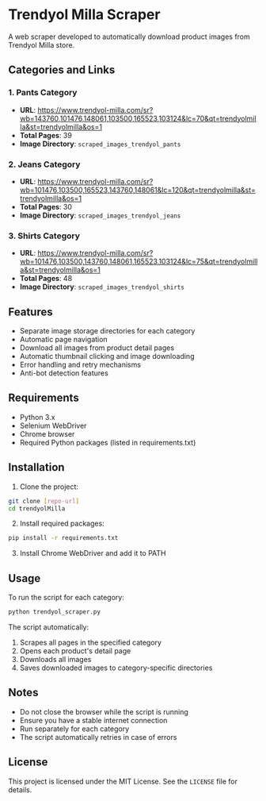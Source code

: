 # Trendyol Milla Scraper

A web scraper developed to automatically download product images from Trendyol Milla store.

## Categories and Links

### 1. Pants Category
- **URL**: https://www.trendyol-milla.com/sr?wb=143760,101476,148061,103500,165523,103124&lc=70&qt=trendyolmilla&st=trendyolmilla&os=1
- **Total Pages**: 39
- **Image Directory**: `scraped_images_trendyol_pants`

### 2. Jeans Category
- **URL**: https://www.trendyol-milla.com/sr?wb=101476,103500,165523,143760,148061&lc=120&qt=trendyolmilla&st=trendyolmilla&os=1
- **Total Pages**: 30
- **Image Directory**: `scraped_images_trendyol_jeans`

### 3. Shirts Category
- **URL**: https://www.trendyol-milla.com/sr?wb=101476,103500,143760,148061,165523,103124&lc=75&qt=trendyolmilla&st=trendyolmilla&os=1
- **Total Pages**: 48
- **Image Directory**: `scraped_images_trendyol_shirts`

## Features

- Separate image storage directories for each category
- Automatic page navigation
- Download all images from product detail pages
- Automatic thumbnail clicking and image downloading
- Error handling and retry mechanisms
- Anti-bot detection features

## Requirements

- Python 3.x
- Selenium WebDriver
- Chrome browser
- Required Python packages (listed in requirements.txt)

## Installation

1. Clone the project:
```bash
git clone [repo-url]
cd trendyolMilla
```

2. Install required packages:
```bash
pip install -r requirements.txt
```

3. Install Chrome WebDriver and add it to PATH

## Usage

To run the script for each category:

```bash
python trendyol_scraper.py
```

The script automatically:
1. Scrapes all pages in the specified category
2. Opens each product's detail page
3. Downloads all images
4. Saves downloaded images to category-specific directories

## Notes

- Do not close the browser while the script is running
- Ensure you have a stable internet connection
- Run separately for each category
- The script automatically retries in case of errors

## License

This project is licensed under the MIT License. See the `LICENSE` file for details. 
